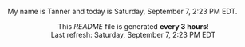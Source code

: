 My name is Tanner and today is Saturday, September 7, 2:23 PM EDT.

<p align="center">This <i>README</i> file is generated <b>every 3 hours</b>!</br>Last refresh: Saturday, September 7, 2:23 PM EDT<br /></p>

